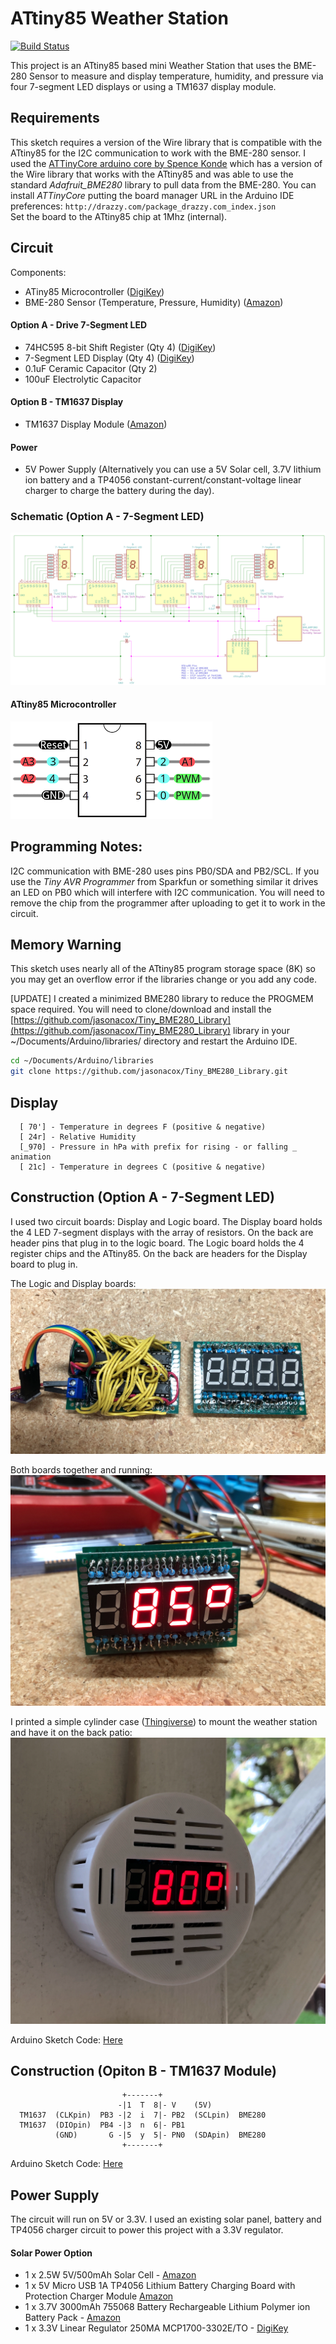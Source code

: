 # ATtiny85 Weather Station #
[![Build Status](https://travis-ci.org/jasonacox/ATtiny85-Weather-Station.svg?branch=master)](https://travis-ci.org/jasonacox/ATtiny85-Weather-Station)

This project is an ATtiny85 based mini Weather Station that uses the BME-280 Sensor to measure and display temperature, humidity, and pressure via four 7-segment LED displays or using a TM1637 display module.  

## Requirements
This sketch requires a version of the Wire library that is compatible with the ATtiny85 for the I2C communication to work with the BME-280 sensor.  I used the [ATTinyCore arduino core by Spence Konde](https://github.com/SpenceKonde/ATTinyCore) which has a version of the Wire library that works with the ATtiny85 and was able to use the standard *Adafruit_BME280* library to pull data from the BME-280.  You can install *ATTinyCore* putting the board manager URL in the Arduino IDE preferences: `http://drazzy.com/package_drazzy.com_index.json`  
Set the board to the ATtiny85 chip at 1Mhz (internal).

## Circuit
Components:
* ATiny85 Microcontroller ([DigiKey](https://www.digikey.com/product-detail/en/microchip-technology/ATTINY85-20PU/ATTINY85-20PU-ND/735469))
* BME-280 Sensor (Temperature, Pressure, Humidity) ([Amazon](https://www.amazon.com/gp/product/B07KYJNFMD/ref=ppx_yo_dt_b_search_asin_title?ie=UTF8&psc=1))
#### Option A - Drive 7-Segment LED
* 74HC595 8-bit Shift Register (Qty 4) ([DigiKey](https://www.digikey.com/product-detail/en/texas-instruments/SN74HC595N/296-1600-5-ND/277246))
* 7-Segment LED Display (Qty 4) ([DigiKey](https://www.digikey.com/product-detail/en/inolux/INND-TS56RCB/1830-1161-ND/7604995))
* 0.1uF Ceramic Capacitor (Qty 2)
* 100uF Electrolytic Capacitor
#### Option B - TM1637 Display
* TM1637 Display Module ([Amazon](https://smile.amazon.com/HiLetgo-Digital-Segment-Display-Arduino/dp/B01DKISMXK/ref=sr_1_1_sspa?dchild=1&keywords=tm1637&qid=1615431417&sr=8-1-spons&psc=1&spLa=ZW5jcnlwdGVkUXVhbGlmaWVyPUExVlQ5SDUxUFhCWkYyJmVuY3J5cHRlZElkPUEwNTkwMDQ3V1pCOVNPRkc0TlkyJmVuY3J5cHRlZEFkSWQ9QTA1NTY1MTcyNklTTjZOV0o5MzZEJndpZGdldE5hbWU9c3BfYXRmJmFjdGlvbj1jbGlja1JlZGlyZWN0JmRvTm90TG9nQ2xpY2s9dHJ1ZQ==))
#### Power
* 5V Power Supply (Alternatively you can use a 5V Solar cell, 3.7V lithium ion battery and a TP4056 constant-current/constant-voltage linear charger to charge the battery during the day).

### Schematic (Option A - 7-Segment LED)
![Circuit Board](images/schematic.png)

#### ATtiny85 Microcontroller
![Circuit Board](images/ATtiny85pins.png)


## Programming Notes:
I2C communication with BME-280 uses pins PB0/SDA and PB2/SCL. If you use the *Tiny AVR Programmer* from Sparkfun
or something similar it drives an LED on PB0 which will interfere with I2C communication. You will need to remove
the chip from the programmer after uploading to get it to work in the circuit.

## Memory Warning
This sketch uses nearly all of the ATtiny85 program storage space (8K) so you may get an overflow error if the libraries change or you add any code.

[UPDATE] I created a minimized BME280 library to reduce the PROGMEM space required.  You 
will need to clone/download and install the [https://github.com/jasonacox/Tiny_BME280_Library](https://github.com/jasonacox/Tiny_BME280_Library) library in your ~/Documents/Arduino/libraries/ directory and restart the Arduino IDE.
```bash
cd ~/Documents/Arduino/libraries
git clone https://github.com/jasonacox/Tiny_BME280_Library.git 
```

## Display
      [ 70'] - Temperature in degrees F (positive & negative)
      [ 24r] - Relative Humidity
      [_970] - Pressure in hPa with prefix for rising - or falling _ animation
      [ 21c] - Temperature in degrees C (positive & negative)

## Construction (Option A - 7-Segment LED)

I used two circuit boards: Display and Logic board.  The Display board holds the 4 LED 7-segment displays with the array of resistors. On the back are header pins that plug in to the logic board.  The Logic board holds the 4 register chips and the ATtiny85. On the back are headers for the Display board to plug in.

The Logic  and Display boards:
![Circuit Board](images/WeatherStation-logic-display.png)

Both boards together and running:
![Circuit Board](images/WeatherStation-demo.png)

I printed a simple cylinder case ([Thingiverse](https://www.thingiverse.com/thing:4432103)) to mount the weather station and have it on the back patio:
![Circuit Board](images/WeatherStation-in-case.png)

Arduino Sketch Code: [Here](attiny85-temp-display/)

## Construction (Opiton B - TM1637 Module)

                             +-------+
                            -|1  T  8|- V    (5V)
      TM1637  (CLKpin)  PB3 -|2  i  7|- PB2  (SCLpin)  BME280
      TM1637  (DIOpin)  PB4 -|3  n  6|- PB1
              (GND)       G -|5  y  5|- PN0  (SDApin)  BME280
                             +-------+   

Arduino Sketch Code: [Here](attiny85-temp-tm1637/)


## Power Supply
The circuit will run on 5V or 3.3V.  I used an existing solar panel, battery and TP4056 charger circuit to power this project with a 3.3V regulator. 

#### Solar Power Option
* 1 x 2.5W 5V/500mAh Solar Cell - [Amazon](https://www.amazon.com/gp/product/B074TYH68Z/ref=ppx_yo_dt_b_search_asin_title?ie=UTF8&psc=1)
* 1 x 5V Micro USB 1A TP4056 Lithium Battery Charging Board with Protection Charger Module [Amazon](https://www.amazon.com/gp/product/B06XCXPY86/ref=ppx_yo_dt_b_search_asin_title?ie=UTF8&psc=1)
* 1 x 3.7V 3000mAh 755068 Battery Rechargeable Lithium Polymer ion Battery Pack - [Amazon](https://www.amazon.com/gp/product/B07TTD445R/ref=ppx_yo_dt_b_search_asin_title?ie=UTF8&psc=1)
* 1 x 3.3V Linear Regulator 250MA MCP1700-3302E/TO - [DigiKey](https://www.digikey.com/product-detail/en/microchip-technology/MCP1700-3302E-TO/MCP1700-3302E-TO-ND/652680)

